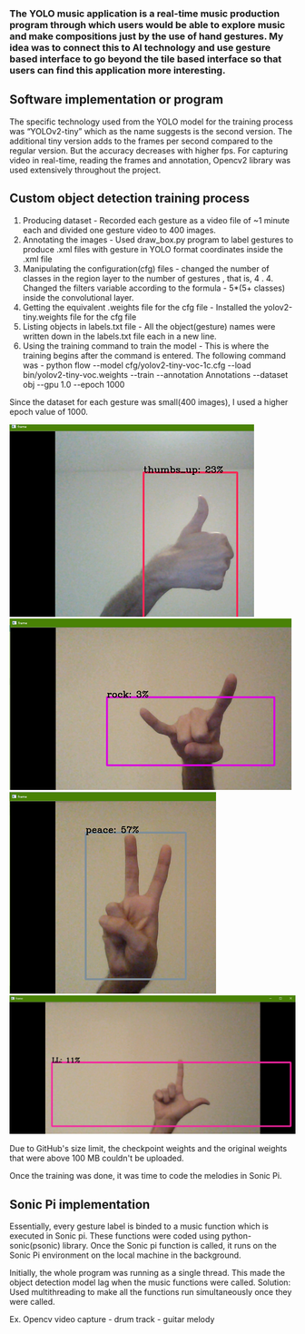 ### The YOLO music application is a real-time music production program through which users would be able to explore music and make compositions just by the use of hand gestures. My idea was to connect this to AI technology and use gesture based interface to go beyond the tile based interface so that users can find this application more interesting.

Software implementation or program
-----------
The specific technology used from the YOLO model for the training process was “YOLOv2-tiny” which as the name suggests is the second version. The additional tiny version adds to the frames per second compared to the regular version. But the accuracy decreases with higher fps.
For capturing video in real-time, reading the frames and annotation, Opencv2 library was used extensively throughout the project.


Custom object detection training process
-----------
1. Producing dataset - Recorded each gesture as a video file of ~1 minute each and divided one gesture video to 400 images.
2. Annotating the images - Used draw_box.py program to label gestures to produce .xml files with gesture in YOLO format coordinates inside the .xml file
3. Manipulating the configuration(cfg) files - changed the number of classes in the region layer to the number of gestures , that is, 4 . 4. Changed the filters variable according to the formula - 5*(5+ classes) inside the convolutional layer.
5. Getting the equivalent .weights file for the cfg file - Installed the yolov2-tiny.weights file for the cfg file
6. Listing objects in labels.txt file - All the object(gesture) names were written down in the labels.txt file each in a new line.
7. Using the training command to train the model - This is where the training begins after the command is entered. The following command was - 
python flow --model cfg/yolov2-tiny-voc-1c.cfg --load bin/yolov2-tiny-voc.weights --train --annotation Annotations --dataset obj --gpu 1.0 --epoch 1000

Since the dataset for each gesture was small(400 images), I used a higher epoch value of 1000.


<img src="images/thumbs_up.PNG">
<img src="images/rock.PNG">
<img src="images/peace.PNG">
<img src="images/LL.PNG">


Due to GitHub's size limit, the checkpoint weights and the original weights that were above 100 MB couldn't be uploaded.

Once the training was done, it was time to code the melodies in Sonic Pi.

Sonic Pi implementation
-------------
Essentially, every gesture label is binded to a music function which is executed in Sonic pi. These functions were coded using python-sonic(psonic) library. Once the Sonic pi function is called, it runs on the Sonic Pi environment on the local machine in the background.


Initially, the whole program was running as a single thread. This made the object detection model lag when the music functions were called.
Solution: Used multithreading to make all the functions run simultaneously once they were called.

Ex. Opencv video capture - drum track - guitar melody
